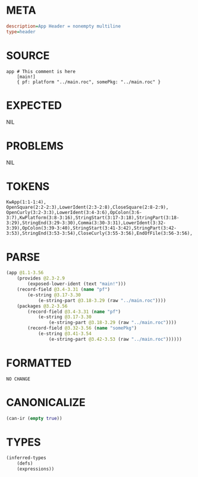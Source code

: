 # META
~~~ini
description=App Header = nonempty multiline
type=header
~~~
# SOURCE
~~~roc
app # This comment is here
	[main!]
	{ pf: platform "../main.roc", somePkg: "../main.roc" }
~~~
# EXPECTED
NIL
# PROBLEMS
NIL
# TOKENS
~~~zig
KwApp(1:1-1:4),
OpenSquare(2:2-2:3),LowerIdent(2:3-2:8),CloseSquare(2:8-2:9),
OpenCurly(3:2-3:3),LowerIdent(3:4-3:6),OpColon(3:6-3:7),KwPlatform(3:8-3:16),StringStart(3:17-3:18),StringPart(3:18-3:29),StringEnd(3:29-3:30),Comma(3:30-3:31),LowerIdent(3:32-3:39),OpColon(3:39-3:40),StringStart(3:41-3:42),StringPart(3:42-3:53),StringEnd(3:53-3:54),CloseCurly(3:55-3:56),EndOfFile(3:56-3:56),
~~~
# PARSE
~~~clojure
(app @1.1-3.56
	(provides @2.3-2.9
		(exposed-lower-ident (text "main!")))
	(record-field @3.4-3.31 (name "pf")
		(e-string @3.17-3.30
			(e-string-part @3.18-3.29 (raw "../main.roc"))))
	(packages @3.2-3.56
		(record-field @3.4-3.31 (name "pf")
			(e-string @3.17-3.30
				(e-string-part @3.18-3.29 (raw "../main.roc"))))
		(record-field @3.32-3.56 (name "somePkg")
			(e-string @3.41-3.54
				(e-string-part @3.42-3.53 (raw "../main.roc"))))))
~~~
# FORMATTED
~~~roc
NO CHANGE
~~~
# CANONICALIZE
~~~clojure
(can-ir (empty true))
~~~
# TYPES
~~~clojure
(inferred-types
	(defs)
	(expressions))
~~~
